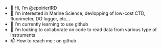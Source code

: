 - 👋 Hi, I’m @epoirierIRD
- 👀 I’m interested in Marine Science, devlopping of low-cost CTD, fluorimeter, DO logger, etc...
- 🌱 I’m currently learning to use github
- 💞️ I’m looking to collaborate on code to read data from various type of instruments
- 📫 How to reach me : on github
<!---
epoirierIRD/epoirierIRD is a ✨ special ✨ repository because its `README.md` (this file) appears on your GitHub profile.
You can click the Preview link to take a look at your changes.
--->
